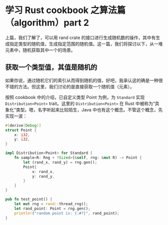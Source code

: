 # 学习 Rust cookbook 之算法篇（algorithm）part 2
上篇，我们了解了，可以用 rand crate 的接口进行生成随机数的操作，其中有生成指定类型的随机值，生成指定范围的随机值。这一篇，我们将探讨以下，从一堆元素中，随机获取其中一个的场景。

## 获取一个类型值，其值是随机的
如果你说，通过随机它们的索引从而得到随机的值，好吧，我承认这的确是一种很不错的方法。但这里，我们讨论的是直接获取一个随机值（元素）。

按照 cookbook 中的介绍，已自定义类型 Point 为例，为 `Standard` 实现 `Distribution<Point>` trait。这里的 `Distribution<Point>` 在 Rust 中被称为“具象化”类型。嗯，名字听起来比较陌生，Java 中也有这个概念。不管这个概念，先实现一波：

```rust
#[derive(Debug)]
struct Point {
    x: i32,
    y: i32,
}

impl Distribution<Point> for Standard {
    fn sample<R: Rng + ?Sized>(&self, rng: &mut R) -> Point {
        let (rand_x, rand_y) = rng.gen();
        Point{
            x: rand_x,
            y: rand_y,
        }
    }
}

pub fn test_point() {
    let mut rng = rand::thread_rng();
    let rand_point: Point = rng.gen();
    println!("random point is: {:#?}", rand_point);
}
```